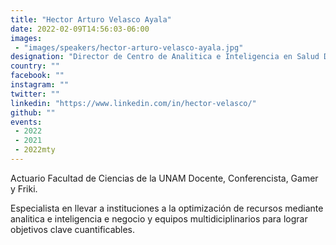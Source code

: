 ```yaml
---
title: "Hector Arturo Velasco Ayala"
date: 2022-02-09T14:56:03-06:00
images:
 - "images/speakers/hector-arturo-velasco-ayala.jpg"
designation: "Director de Centro de Analitica e Inteligencia en Salud Digna AC"
country: ""
facebook: ""
instagram: ""
twitter: ""
linkedin: "https://www.linkedin.com/in/hector-velasco/"
github: ""
events:
 - 2022
 - 2021
 - 2022mty
---
```


Actuario Facultad de Ciencias de la UNAM
Docente, Conferencista, Gamer y Friki.

Especialista en llevar a instituciones a la optimización de recursos mediante analitica e inteligencia e negocio y equipos multidiciplinarios para lograr objetivos clave cuantificables.
